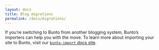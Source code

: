 ```yaml
---
layout: docs
title: Blog migrations
permalink: /docs/migrations/
---
```


If you’re switching to Bunto from another blogging system, Bunto’s importers
can help you with the move. To learn more about importing your site to Bunto,
visit our [`bunto-import` docs site](https://bunto-import.tk/docs/home/).
